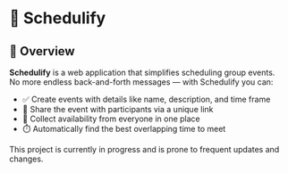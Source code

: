 # 📅 Schedulify

## 🚀 Overview

**Schedulify** is a web application that simplifies scheduling group events.  
No more endless back-and-forth messages — with Schedulify you can:

- ✅ Create events with details like name, description, and time frame
- 🤝 Share the event with participants via a unique link
- 📆 Collect availability from everyone in one place
- ⏱️ Automatically find the best overlapping time to meet

This project is currently in progress and is prone to frequent updates and changes.
